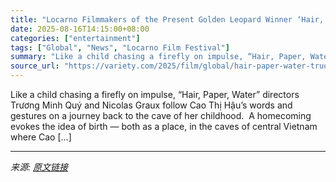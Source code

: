 ```yaml
---
title: "Locarno Filmmakers of the Present Golden Leopard Winner ‘Hair, Paper, Water’ Marks Directors’ Homecoming to Poetic Documentary"
date: 2025-08-16T14:15:00+08:00
categories: ["entertainment"]
tags: ["Global", "News", "Locarno Film Festival"]
summary: "Like a child chasing a firefly on impulse, “Hair, Paper, Water” directors Trương Minh Quý and Nicolas Graux follow Cao Thị Hậu’s words and gestures on a journey back to the cave of her childhood.&#160"
source_url: "https://variety.com/2025/film/global/hair-paper-water-truong-minh-quy-nicolas-graux-1236491073/"
---
```


Like a child chasing a firefly on impulse, “Hair, Paper, Water” directors Trương Minh Quý and Nicolas Graux follow Cao Thị Hậu’s words and gestures on a journey back to the cave of her childhood.&#160; A homecoming evokes the idea of birth — both as a place, in the caves of central Vietnam where Cao [&#8230;]

---

*来源: [原文链接](https://variety.com/2025/film/global/hair-paper-water-truong-minh-quy-nicolas-graux-1236491073/)*
